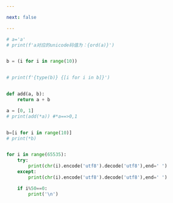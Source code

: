 ```yaml
---

next: false

---
```




<BlogInfo id="857" title="1.ord函数" author="白日梦想猿" pv=0 read_times=0 pre_cost_time="0分21秒" category="序列构成的数组" tag_list="['序列构成的数组']" create_time="2022.02.13 21:45:56" update_time="2022.09.04 16:32:00" />

```python
# a='a'
# print(f'a对应的unicode码值为：{ord(a)}')


b = (i for i in range(10))


# print(f'{type(b)} {[i for i in b]}')


def add(a, b):
    return a + b

a = [0, 1]
# print(add(*a)) #*a==>0,1


b=[i for i in range(10)]
# print(*b)


for i in range(65535):
    try:
        print(chr(i).encode('utf8').decode('utf8'),end=' ')
    except:
        print(chr(i).encode('utf8').decode('utf8'),end=' ')

    if i%50==0:
        print('\n')

```



<ActionBox />
